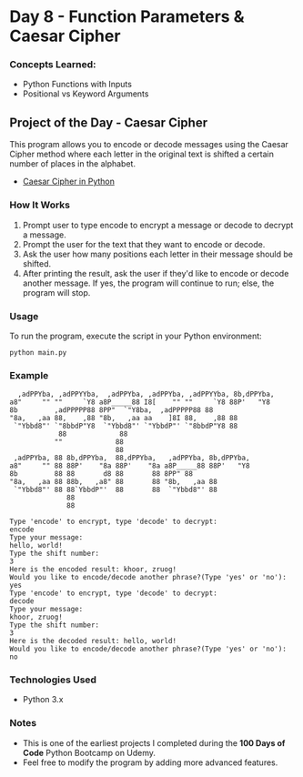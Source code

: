 
# Day 8 - Function Parameters & Caesar Cipher

### Concepts Learned:

- Python Functions with Inputs
- Positional vs Keyword Arguments

## Project of the Day - Caesar Cipher

This program allows you to encode or decode messages using the Caesar Cipher method where each letter in the original text is shifted a certain number of places in the alphabet.

- [Caesar Cipher in Python](Day08/main.py)

### How It Works

1. Prompt user to type encode to encrypt a message or decode to decrypt a message.
2. Prompt the user for the text that they want to encode or decode.
3. Ask the user how many positions each letter in their message should be shifted.
4. After printing the result, ask the user if they'd like to encode or decode another message. If yes, the program will continue to run; else, the program will stop.

### Usage

To run the program, execute the script in your Python environment:

```
python main.py
```

### Example

```
  ,adPPYba, ,adPPYYba,  ,adPPYba, ,adPPYba, ,adPPYYba, 8b,dPPYba,  
a8"     "" ""     `Y8 a8P_____88 I8[    "" ""     `Y8 88P'   "Y8  
8b         ,adPPPPP88 8PP"  `"Y8ba,  ,adPPPPP88 88          
"8a,   ,aa 88,    ,88 "8b,   ,aa aa    ]8I 88,    ,88 88          
 `"Ybbd8"' `"8bbdP"Y8  `"Ybbd8"' `"YbbdP"' `"8bbdP"Y8 88   
            88             88                                 
           ""             88                                 
                          88                                 
 ,adPPYba, 88 8b,dPPYba,  88,dPPYba,   ,adPPYba, 8b,dPPYba,  
a8"     "" 88 88P'    "8a 88P'    "8a a8P_____88 88P'   "Y8  
8b         88 88       d8 88       88 8PP" 88          
"8a,   ,aa 88 88b,   ,a8" 88       88 "8b,   ,aa 88          
 `"Ybbd8"' 88 88`YbbdP"'  88       88  `"Ybbd8"' 88          
              88                                             
              88           

Type 'encode' to encrypt, type 'decode' to decrypt:
encode
Type your message:
hello, world!
Type the shift number:
3
Here is the encoded result: khoor, zruog!
Would you like to encode/decode another phrase?(Type 'yes' or 'no'): yes
Type 'encode' to encrypt, type 'decode' to decrypt:
decode
Type your message:
khoor, zruog!
Type the shift number:
3
Here is the decoded result: hello, world!
Would you like to encode/decode another phrase?(Type 'yes' or 'no'): no
```

### Technologies Used
- Python 3.x

### Notes

- This is one of the earliest projects I completed during the **100 Days of Code** Python Bootcamp on Udemy.
- Feel free to modify the program by adding more advanced features.